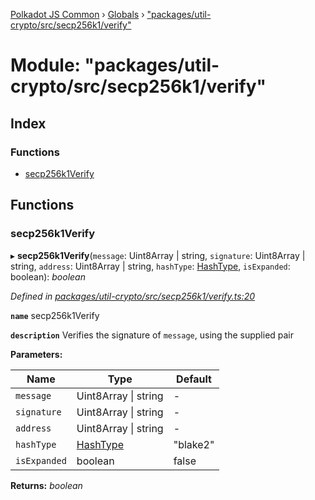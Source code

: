 [Polkadot JS Common](../README.md) › [Globals](../globals.md) › ["packages/util-crypto/src/secp256k1/verify"](_packages_util_crypto_src_secp256k1_verify_.md)

# Module: "packages/util-crypto/src/secp256k1/verify"

## Index

### Functions

* [secp256k1Verify](_packages_util_crypto_src_secp256k1_verify_.md#secp256k1verify)

## Functions

###  secp256k1Verify

▸ **secp256k1Verify**(`message`: Uint8Array | string, `signature`: Uint8Array | string, `address`: Uint8Array | string, `hashType`: [HashType](_packages_util_crypto_src_secp256k1_types_.md#hashtype), `isExpanded`: boolean): *boolean*

*Defined in [packages/util-crypto/src/secp256k1/verify.ts:20](https://github.com/polkadot-js/common/blob/e5dd55e4/packages/util-crypto/src/secp256k1/verify.ts#L20)*

**`name`** secp256k1Verify

**`description`** Verifies the signature of `message`, using the supplied pair

**Parameters:**

Name | Type | Default |
------ | ------ | ------ |
`message` | Uint8Array &#124; string | - |
`signature` | Uint8Array &#124; string | - |
`address` | Uint8Array &#124; string | - |
`hashType` | [HashType](_packages_util_crypto_src_secp256k1_types_.md#hashtype) | "blake2" |
`isExpanded` | boolean | false |

**Returns:** *boolean*
